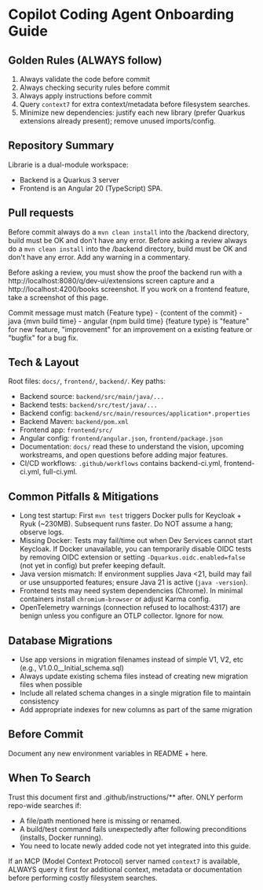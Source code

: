 # Copilot Coding Agent Onboarding Guide

## Golden Rules (ALWAYS follow)
1. Always validate the code before commit
2. Always checking security rules before commit
3. Always apply instructions before commit
4. Query `context7` for extra context/metadata before filesystem searches.
5. Minimize new dependencies: justify each new library (prefer Quarkus extensions already present); remove unused imports/config.

## Repository Summary
Librarie is a dual-module workspace:
- Backend is a Quarkus 3 server
- Frontend is an Angular 20 (TypeScript) SPA.

## Pull requests

Before commit always do a `mvn clean install` into the /backend directory, build must be OK and don't have any error.
Before asking a review always do a `mvn clean install` into the /backend directory, build must be OK and don't have any error. Add any warning in a commentary.

Before asking a review, you must show the proof the backend run with a http://localhost:8080/q/dev-ui/extensions screen capture and a http://localhost:4200/books screenshot.
If you work on a frontend feature, take a screenshot of this page.

Commit message must match
{Feature type} - {content of the commit} - java {mvn build time} - angular {npm build time}
{feature type} is "feature" for new feature, "improvement" for an improvement on a existing feature or "bugfix" for a bug fix.

## Tech & Layout
Root files: `docs/`, `frontend/`, `backend/`.
Key paths:
- Backend source: `backend/src/main/java/...`
- Backend tests: `backend/src/test/java/...`
- Backend config: `backend/src/main/resources/application*.properties`
- Backend Maven: `backend/pom.xml`
- Frontend app: `frontend/src/`
- Angular config: `frontend/angular.json`, `frontend/package.json`
- Documentation: `docs/` read these to understand the vision, upcoming workstreams, and open questions before adding major features.
- CI/CD workflows: `.github/workflows` contains backend-ci.yml, frontend-ci.yml, full-ci.yml.

## Common Pitfalls & Mitigations
- Long test startup: First `mvn test` triggers Docker pulls for Keycloak + Ryuk (~230MB). Subsequent runs faster. Do NOT assume a hang; observe logs.
- Missing Docker: Tests may fail/time out when Dev Services cannot start Keycloak. If Docker unavailable, you can temporarily disable OIDC tests by removing OIDC extension or setting `-Dquarkus.oidc.enabled=false` (not yet in config) but prefer keeping default.
- Java version mismatch: If environment supplies Java <21, build may fail or use unsupported features; ensure Java 21 is active (`java -version`).
- Frontend tests may need system dependencies (Chrome). In minimal containers install `chromium-browser` or adjust Karma config.
- OpenTelemetry warnings (connection refused to localhost:4317) are benign unless you configure an OTLP collector. Ignore for now.

## Database Migrations
- Use app versions in migration filenames instead of simple V1, V2, etc (e.g., V1.0.0__Initial_schema.sql)
- Always update existing schema files instead of creating new migration files when possible
- Include all related schema changes in a single migration file to maintain consistency
- Add appropriate indexes for new columns as part of the same migration

## Before Commit
Document any new environment variables in README + here.

## When To Search
Trust this document first and .github/instructions/** after. ONLY perform repo-wide searches if:
- A file/path mentioned here is missing or renamed.
- A build/test command fails unexpectedly after following preconditions (installs, Docker running).
- You need to locate newly added code not yet integrated into this guide.

If an MCP (Model Context Protocol) server named `context7` is available, ALWAYS query it first for additional context, metadata or documentation before performing costly filesystem searches.
